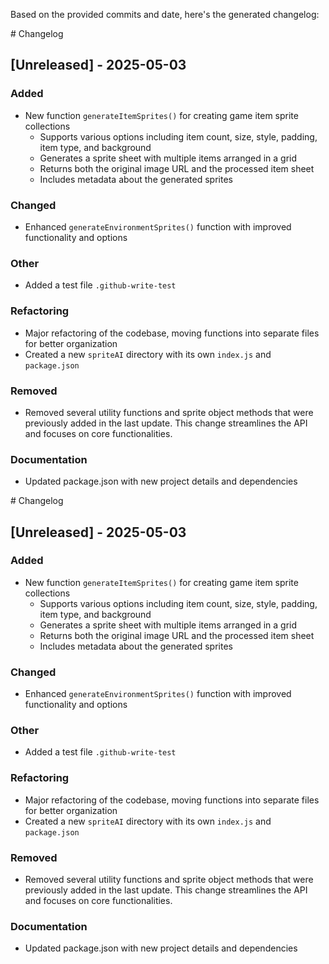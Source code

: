 Based on the provided commits and date, here's the generated changelog:

<response>
# Changelog

## [Unreleased] - 2025-05-03

### Added
- New function `generateItemSprites()` for creating game item sprite collections
  - Supports various options including item count, size, style, padding, item type, and background
  - Generates a sprite sheet with multiple items arranged in a grid
  - Returns both the original image URL and the processed item sheet
  - Includes metadata about the generated sprites

### Changed
- Enhanced `generateEnvironmentSprites()` function with improved functionality and options

### Other
- Added a test file `.github-write-test`

### Refactoring
- Major refactoring of the codebase, moving functions into separate files for better organization
- Created a new `spriteAI` directory with its own `index.js` and `package.json`

### Removed
- Removed several utility functions and sprite object methods that were previously added in the last update. This change streamlines the API and focuses on core functionalities.

### Documentation
- Updated package.json with new project details and dependencies

</response># Changelog

## [Unreleased] - 2025-05-03

### Added
- New function `generateItemSprites()` for creating game item sprite collections
  - Supports various options including item count, size, style, padding, item type, and background
  - Generates a sprite sheet with multiple items arranged in a grid
  - Returns both the original image URL and the processed item sheet
  - Includes metadata about the generated sprites

### Changed
- Enhanced `generateEnvironmentSprites()` function with improved functionality and options

### Other
- Added a test file `.github-write-test`

### Refactoring
- Major refactoring of the codebase, moving functions into separate files for better organization
- Created a new `spriteAI` directory with its own `index.js` and `package.json`

### Removed
- Removed several utility functions and sprite object methods that were previously added in the last update. This change streamlines the API and focuses on core functionalities.

### Documentation
- Updated package.json with new project details and dependencies